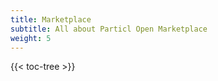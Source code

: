 ```yaml
---
title: Marketplace
subtitle: All about Particl Open Marketplace 
weight: 5
---
```


{{< toc-tree >}}